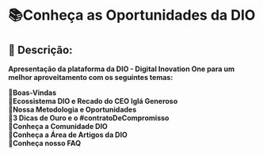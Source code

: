 # 📚Conheça as Oportunidades da DIO

## 👀 Descrição:
<b>Apresentação da plataforma da DIO - Digital Inovation One para um melhor aproveitamento com os seguintes temas:

🔹Boas-Vindas  
🔹Ecossistema DIO e Recado do CEO Iglá Generoso  
🔹Nossa Metodologia e Oportunidades  
🔹3 Dicas de Ouro e o #contratoDeCompromisso  
🔹Conheça a Comunidade DIO  
🔹Conheça a Área de Artigos da DIO  
🔹Conheça nosso FAQ  
</b>